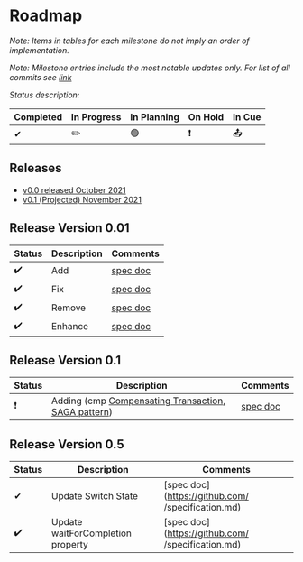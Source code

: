 # Roadmap

_Note: Items in tables for each milestone do not imply an order of implementation._

_Note: Milestone entries include the most notable updates only. For list of all commits see [link](https://github.com/)_

_Status description:_

| Completed | In Progress | In Planning | On Hold |  In Cue | 
| --- | --- |  --- | --- | --- |
| ✔ | ✏️ | 🟢 | ❗️ | 📤 |   

## Releases

- [v0.0 released October 2021](#release-version-001)
- [v0.1 (Projected) November 2021](#release-version-01)

## Release Version 0.01

| Status | Description | Comments |
| --- | --- |  --- |
| ✔️| Add | [spec doc](../specification.md) |
| ✔️| Fix | [spec doc](../specification.md) |
| ✔️| Remove | [spec doc](../specification.md) |
| ✔️| Enhance | [spec doc](../specification.md) |

## Release Version 0.1
| Status | Description | Comments |
| --- | --- |  --- |
| ❗️ | Adding (cmp [Compensating Transaction](https://docs.microsoft.com/en-us/azure/architecture/patterns/compensating-transaction), [SAGA pattern](https://microservices.io/patterns/data/saga.html)) | [spec doc](https://github.com/serverlessworkflow/specification/blob/0.6.x/specification.md) |
## Release Version 0.5

| Status | Description | Comments |
| --- | --- |  --- |
| ✔ | Update Switch State | [spec doc](https://github.com/  /specification.md) |
| ✔️| Update waitForCompletion property | [spec doc](https://github.com/ /specification.md) |
